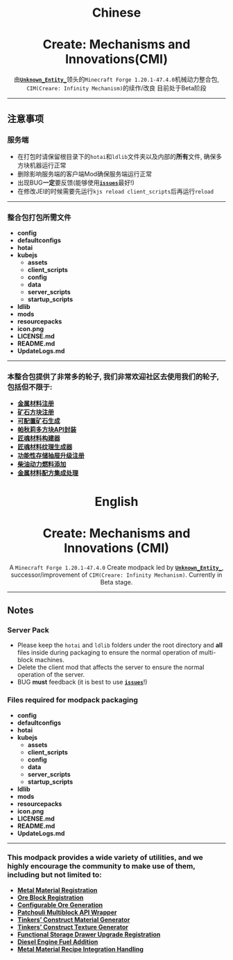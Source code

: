 <!--markdownlint-disable MD001 MD033 MD041 MD051-->

<div align="center">

# Chinese

# Create: Mechanisms and Innovations(CMI)
由[**`Unknown_Entity_`**](https://space.bilibili.com/3461572013853145)领头的`Minecraft Forge 1.20.1-47.4.0`机械动力整合包, `CIM(Creare: Infinity Mechanism)`的续作/改良 目前处于Beta阶段

</div>

---

## 注意事项

### 服务端
 - 在打包时请保留根目录下的`hotai`和`ldlib`文件夹以及内部的**所有**文件, 确保多方块机器运行正常
 - 删除影响服务端的客户端Mod确保服务端运行正常
 - 出现BUG**一定**要反馈(能够使用[**`issues`**](https://github.com/VechniMetel/CodeNameCIM2/issues)最好!)
 - 在修改JEI的时候需要先运行`kjs reload client_scripts`后再运行`reload`

---

### 整合包打包所需文件
 - **config**
 - **defaultconfigs**
 - **hotai**
 - **kubejs**
	- **assets**
	- **client_scripts**
	- **config**
	- **data**
	- **server_scripts**
	- **startup_scripts**
 - **ldlib**
 - **mods**
 - **resourcepacks**
 - **icon.png**
 - **LICENSE.md**
 - **README.md**
 - **UpdateLogs.md**

---

### 本整合包提供了非常多的轮子, 我们非常欢迎社区去使用我们的轮子, 包括但不限于:
 - [**金属材料注册**](kubejs/startup_scripts/register/Metal.js)
 - [**矿石方块注册**](kubejs/startup_scripts/register/block/ore/Common.js)
 - [**可配置矿石生成**](kubejs/server_scripts/data/OresGenerating.js)
 - [**帕秋莉多方块API封装**](kubejs/server_scripts/utils/DefineMultiBlockStructure.js)
 - [**匠魂材料构建器**](kubejs/server_scripts/utils/TConMaterialGenerator.js)
 - [**匠魂材料纹理生成器**](kubejs/server_scripts/utils/TConTexturesGenerator.js)
 - [**功能性存储抽屉升级注册**](kubejs/startup_scripts/register/item/DrawerUpgrade.js)
 - [**柴油动力燃料添加**](kubejs/server_scripts/data/DieselEngineFuelTypes.js)
 - [**金属材料配方集成处理**](kubejs/server_scripts/recipes/alone/metal)

<!--markdownlint-disable MD001 MD033 MD041 MD051-->

<div align="center">

# English

# Create: Mechanisms and Innovations (CMI)

A `Minecraft Forge 1.20.1-47.4.0` Create modpack led by [**`Unknown_Entity_`**](https://space.bilibili.com/3461572013853145),
successor/improvement of `CIM(Creare: Infinity Mechanism)`.
Currently in Beta stage.

</div>

---

## Notes

### Server Pack
- Please keep the `hotai` and `ldlib` folders under the root directory and **all** files inside during packaging to ensure the normal operation of multi-block machines.
- Delete the client mod that affects the server to ensure the normal operation of the server.
- BUG **must** feedback (it is best to use [**`issues`**](https://github.com/VechniMetel/CodeNameCIM2/issues)!)


### Files required for modpack packaging
 - **config**
 - **defaultconfigs**
 - **hotai**
 - **kubejs**
	- **assets**
	- **client_scripts**
	- **config**
	- **data**
	- **server_scripts**
	- **startup_scripts**
 - **ldlib**
 - **mods**
 - **resourcepacks**
 - **icon.png**
 - **LICENSE.md**
 - **README.md**
 - **UpdateLogs.md**

---

### This modpack provides a wide variety of utilities, and we highly encourage the community to make use of them, including but not limited to:

* [**Metal Material Registration**](kubejs/startup_scripts/register/Metal.js)
* [**Ore Block Registration**](kubejs/startup_scripts/register/block/ore/Common.js)
* [**Configurable Ore Generation**](kubejs/server_scripts/data/OresGenerating.js)
* [**Patchouli Multiblock API Wrapper**](kubejs/server_scripts/utils/DefineMultiBlockStructure.js)
* [**Tinkers’ Construct Material Generator**](kubejs/server_scripts/utils/TConMaterialGenerator.js)
* [**Tinkers’ Construct Texture Generator**](kubejs/server_scripts/utils/TConTexturesGenerator.js)
* [**Functional Storage Drawer Upgrade Registration**](kubejs/startup_scripts/register/item/DrawerUpgrade.js)
* [**Diesel Engine Fuel Addition**](kubejs/server_scripts/data/DieselEngineFuelTypes.js)
* [**Metal Material Recipe Integration Handling**](kubejs/server_scripts/recipes/alone/metal)
